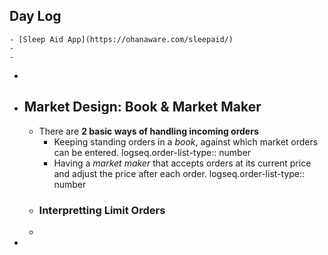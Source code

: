 ## Day Log
	- [Sleep Aid App](https://ohanaware.com/sleepaid/)
	-
	-
-
- ## Market Design: Book & Market Maker
	- There are **2 basic ways of handling incoming orders**
		- Keeping standing orders in a *book*, against which market orders can be entered.
		  logseq.order-list-type:: number
		- Having a *market maker* that accepts orders at its current price and adjust the price after each order.
		  logseq.order-list-type:: number
	- ### Interpretting Limit Orders
	-
-